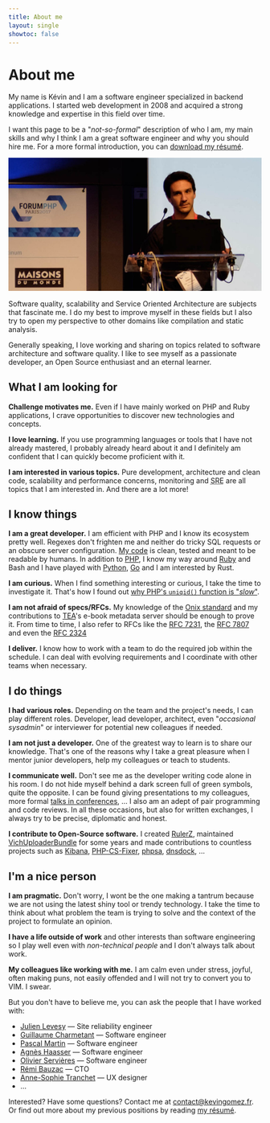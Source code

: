 ```yaml
---
title: About me
layout: single
showtoc: false
---
```


<h1>About me</h1>

<div id="about-me">
  <p>
    My name is Kévin and I am a software engineer specialized in backend
    applications. I started web development in 2008 and acquired a strong
    knowledge and expertise in this field over time.
  </p>

  <p>
    I want this page to be a "<em>not-so-formal</em>" description of who I am,
    my main skills and why I think I am a great software engineer and why you
    should hire me. For a more formal introduction, you can <a href="/Resume_Kevin-Gomez-Pinto.pdf">download my résumé</a>.
  </p>

  <p>
    <img src="/img/me_forum_php_2017.jpeg" title="Picture of myself, speaking at Forum PHP 2017" />
  </p>

  <p>
    Software quality, scalability and Service Oriented Architecture are subjects
    that fascinate me. I do my best to improve myself in these fields but I also
    try to open my perspective to other domains like compilation and static analysis.
  </p>

  <p>
    Generally speaking, I love working and sharing on topics related to software
    architecture and software quality. I like to see myself as a passionate developer,
    an Open Source enthusiast and an eternal learner.
  </p>

  <h2>What I am looking for</h2>

  <p>
    <b>Challenge motivates me.</b> Even if I have mainly worked on PHP and
    Ruby applications, I crave opportunities to discover new
    technologies and concepts.
  </p>

  <p>
    <b>I love learning.</b> If you use programming languages or tools that I
    have not already mastered, I probably already heard about it and I definitely
    am confident that I can quickly become proficient with it.
  </p>

  <p>
    <b>I am interested in various topics.</b> Pure development, architecture and
    clean code, scalability and performance concerns, monitoring and
    <acronym title="Site Reliability Engineering">SRE</acronym> are all topics that I am interested in.
    And there are a lot more!
  </p>

  <h2>I know things</h2>

  <p>
    <b>I am a great developer.</b> I am efficient with PHP and I know
    its ecosystem pretty well. Regexes don't frighten me and neither do tricky
    SQL requests or an obscure server configuration.
    <a href="https://github.com/K-Phoen/">My code</a> is clean, tested and
    meant to be readable by humans. In addition to <a href="https://github.com/K-Phoen?tab=repositories&language=php">PHP</a>,
    I know my way around
    <a href="https://github.com/K-Phoen?tab=repositories&language=ruby">Ruby</a>
    and Bash and I have played with
    <a href="https://github.com/K-Phoen?tab=repositories&language=python">Python</a>,
    <a href="https://github.com/K-Phoen?tab=repositories&language=go">Go</a>
    and I am interested by Rust.
  </p>

  <p>
    <b>I am curious.</b> When I find something interesting or curious, I
    take the time to investigate it. That's how I found out <a href="https://blog.kevingomez.fr/til/2015/07/26/why-is-uniqid-slow/">why PHP's
    <code>uniqid()</code> function is "<em>slow</em>"</a>.
  </p>

  <p>
    <b>I am not afraid of specs/RFCs.</b> My knowledge of the
    <a href="https://www.editeur.org/83/Overview/">Onix standard</a>
    and my contributions to <a title="TEA - The Ebook Alternative" href="https://www.tea-ebook.com/">TEA</a>'s
    e-book metadata server should be enough to prove it. From time to time,
    I also refer to RFCs like the
    <a href="https://tools.ietf.org/html/rfc7231">RFC 7231</a>,
    the <a href="https://tools.ietf.org/html/rfc7807">RFC 7807</a>
    and even the <a href="https://tools.ietf.org/html/rfc2324">RFC 2324</a>
  </p>

  <p>
    <b>I deliver.</b> I know how to work with a team to do the required job
    within the schedule. I can deal with evolving requirements and I
    coordinate with other teams when necessary.
  </p>

  <h2>I do things</h2>

  <p>
    <b>I had various roles.</b> Depending on the team and the project's
    needs, I can play different roles. Developer, lead developer, architect,
    even "<em>occasional sysadmin</em>" or interviewer for potential new
    colleagues if needed.
  </p>

  <p>
    <b>I am not just a developer.</b> One of the greatest way to learn is
    to share our knowledge. That's one of the reasons why I take a great
    pleasure when I mentor junior developers, help my colleagues or teach
    to students.
  </p>

  <p>
    <b>I communicate well.</b> Don't see me as the developer writing
    code alone in his room. I do not hide myself behind a dark screen full
    of green symbols, quite the opposite. I can be found giving
    presentations to my colleagues, more formal <a href="/talks/">talks in conferences</a>,
    … I also am an adept of pair programming and code reviews. In all these
    occasions, but also for written exchanges, I always try to be precise,
    diplomatic and honest.
  </p>

  <p>
    <b>I contribute to Open-Source software.</b> I created <a href="https://github.com/K-Phoen/">RulerZ</a>,
    maintained <a href="https://github.com/dustin10/VichUploaderBundle/">VichUploaderBundle</a> for some years
    and made contributions to countless projects such as
    <a href="https://github.com/elastic/kibana/pull/3621">Kibana</a>,
    <a href="https://github.com/FriendsOfPHP/PHP-CS-Fixer/pull/3119">PHP-CS-Fixer</a>,
    <a href="https://github.com/ovr/phpsa/pulls?q=is%3Apr+author%3AK-Phoen+is%3Aclosed">phpsa</a>,
    <a href="https://github.com/aacebedo/dnsdock/pulls?q=is%3Apr+author%3AK-Phoen+is%3Aclosed">dnsdock</a>,
    …
  </p>

  <h2>I'm a nice person</h2>

  <p>
    <b>I am pragmatic.</b> Don't worry, I wont be the one making a tantrum
    because we are not using the latest shiny tool or trendy technology. I
    take the time to think about what problem the team is trying to solve
    and the context of the project to formulate an opinion.
  </p>

  <p>
    <b>I have a life outside of work</b> and other interests than software
    engineering so I play well even with <em>non-technical people</em> and
    I don't always talk about work.
  </p>

  <p>
    <b>My colleagues like working with me.</b> I am calm even under stress, joyful,
    often making puns, not easily offended and I will not try to convert you to VIM.
    I swear.
  </p>

  <p>
    But you don't have to believe me, you can ask the people that I have worked with:
    <ul>
      <li><a href="https://twitter.com/jlevesy">Julien Levesy</a> — Site reliability engineer</li>
      <li><a href="https://twitter.com/cguille">Guillaume Charmetant</a> — Software engineer</li>
      <li><a href="https://twitter.com/pascal_martin">Pascal Martin</a> — Software engineer</li>
      <li><a href="https://twitter.com/tut_tuuut">Agnès Haasser</a> — Software engineer</li>
      <li><a href="https://twitter.com/deudtens">Olivier Servières</a> — Software engineer</li>
      <li><a href="https://twitter.com/rbauzac">Rémi Bauzac</a> — CTO</li>
      <li><a href="https://twitter.com/annso_">Anne-Sophie Tranchet</a> — UX designer</li>
      <li>…</li>
    </ul>
  </p>

  <p>
    Interested? Have some questions? Contact me at <a href="mailto:contact@kevingomez.fr">contact@kevingomez.fr</a>.<br />
    Or find out more about my previous positions by reading <a href="/Resume_Kevin-Gomez-Pinto.pdf">my résumé</a>.
  </p>
</section>
